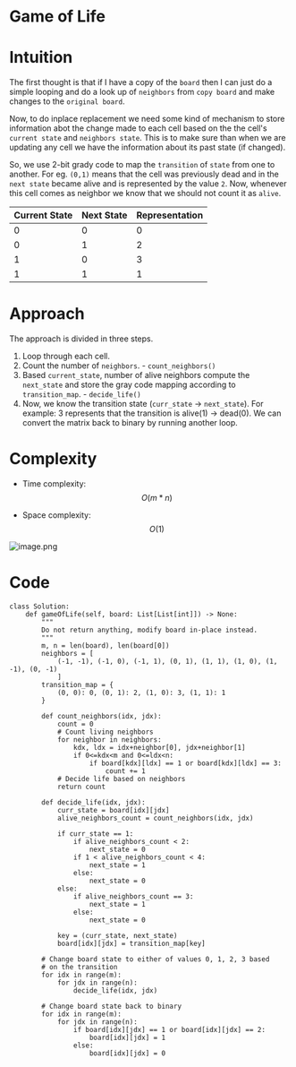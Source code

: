 # Game of Life

# Intuition
<!-- Describe your first thoughts on how to solve this problem. -->
The first thought is that if I have a copy of the `board` then I can just do a simple looping and do a look up of `neighbors` from `copy board` and make changes to the `original board`.

Now, to do inplace replacement we need some kind of mechanism to store information abot the change made to each cell based on the the cell's `current state` and `neighbors state`. This is to make sure than when we are updating any cell we have the information about its past state (if changed).

So, we use 2-bit grady code to map the `transition` of `state` from one to another. For eg. `(0,1)` means that the cell was previously dead and in the `next state` became alive and is represented by the value `2`. Now, whenever this cell comes as neighbor we know that we should not count it as `alive`.

| Current State | Next State | Representation |
| ------------- | ---------- | -------------- |
| 0             | 0          | 0              |
| 0             | 1          | 2              |
| 1             | 0          | 3              |
| 1             | 1          | 1              |

# Approach
<!-- Describe your approach to solving the problem. -->
The approach is divided in three steps.
1. Loop through each cell.
2. Count the number of `neighbors`. - `count_neighbors()`
2. Based `current_state`, number of alive neighbors compute the `next_state` and store the gray code mapping according to `transition_map`. - `decide_life()`
3. Now, we know the transition state (`curr_state` -> `next_state`). For example: 3 represents that the transition is alive(1) -> dead(0). We can convert the matrix back to binary by running another loop.

# Complexity
- Time complexity: $$O(m*n)$$
<!-- Add your time complexity here, e.g. $$O(n)$$ -->

- Space complexity: $$O(1)$$
<!-- Add your space complexity here, e.g. $$O(n)$$ -->
![image.png](https://assets.leetcode.com/users/images/acc94df5-a8d6-4df2-9d5b-7b88f8a060e8_1705081231.3801515.png)

# Code
```
class Solution:
    def gameOfLife(self, board: List[List[int]]) -> None:
        """
        Do not return anything, modify board in-place instead.
        """
        m, n = len(board), len(board[0])
        neighbors = [
            (-1, -1), (-1, 0), (-1, 1), (0, 1), (1, 1), (1, 0), (1, -1), (0, -1)
            ]
        transition_map = {
            (0, 0): 0, (0, 1): 2, (1, 0): 3, (1, 1): 1
        }
        
        def count_neighbors(idx, jdx):
            count = 0
            # Count living neighbors
            for neighbor in neighbors:
                kdx, ldx = idx+neighbor[0], jdx+neighbor[1]
                if 0<=kdx<m and 0<=ldx<n:
                    if board[kdx][ldx] == 1 or board[kdx][ldx] == 3:
                        count += 1
            # Decide life based on neighbors
            return count

        def decide_life(idx, jdx):
            curr_state = board[idx][jdx]
            alive_neighbors_count = count_neighbors(idx, jdx)
            
            if curr_state == 1:
                if alive_neighbors_count < 2:
                    next_state = 0
                if 1 < alive_neighbors_count < 4:
                    next_state = 1
                else:
                    next_state = 0
            else:
                if alive_neighbors_count == 3:
                    next_state = 1
                else:
                    next_state = 0

            key = (curr_state, next_state)
            board[idx][jdx] = transition_map[key]
            
        # Change board state to either of values 0, 1, 2, 3 based 
        # on the transition
        for idx in range(m):
            for jdx in range(n):
                decide_life(idx, jdx)

        # Change board state back to binary
        for idx in range(m):
            for jdx in range(n):
                if board[idx][jdx] == 1 or board[idx][jdx] == 2:
                    board[idx][jdx] = 1
                else:
                    board[idx][jdx] = 0

```
